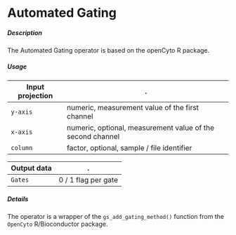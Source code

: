 # Automated Gating

##### Description

The Automated Gating operator is based on the openCyto R package.

##### Usage

Input projection|.
---|---
`y-axis`        | numeric, measurement value of the first channel
`x-axis`        | numeric, optional, measurement value of the second channel 
`column`        | factor, optional, sample / file identifier

Output data|.
---|---
`Gates`       | 0 / 1 flag per gate

##### Details

The operator is a wrapper of the `gs_add_gating_method()` function from the
`OpenCyto` R/Bioconductor package.
